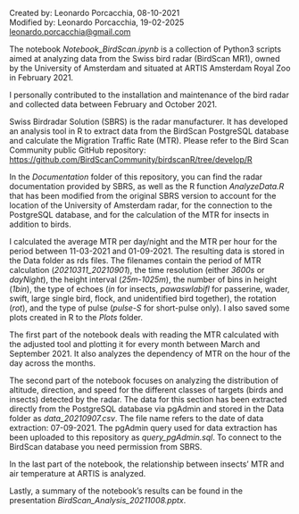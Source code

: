 Created by: Leonardo Porcacchia, 08-10-2021  
Modified by: Leonardo Porcacchia, 19-02-2025   
leonardo.porcacchia@gmail.com


The notebook *Notebook_BirdScan.ipynb* is a collection of Python3 scripts aimed at analyzing data from the Swiss bird radar (BirdScan MR1), owned by the University of Amsterdam and situated at ARTIS Amsterdam Royal Zoo in February 2021.

I personally contributed to the installation and maintenance of the bird radar and collected data between February and October 2021. 

Swiss Birdradar Solution (SBRS) is the radar manufacturer. It has developed an analysis tool in R to extract data from the BirdScan PostgreSQL database and calculate the Migration Traffic Rate (MTR). Please refer to the Bird Scan Community public GitHub repository:
https://github.com/BirdScanCommunity/birdscanR/tree/develop/R

In the *Documentation* folder of this repository, you can find the radar documentation provided by SBRS, as well as the R function *AnalyzeData.R* that has been modified from the original SBRS version to account for the location of the University of Amsterdam radar, for the connection to the PostgreSQL database, and for the calculation of the MTR for insects in addition to birds.

I calculated the average MTR per day/night and the MTR per hour for the period between 11-03-2021 and 01-09-2021. The resulting data is stored in the Data folder as rds files. The filenames contain the period of MTR calculation (*20210311_20210901*), the time resolution (either *3600s* or *dayNight*), the height interval (*25m-1025m*), the number of bins in height (*1bin*), the type of echoes (*in* for insects, *pawaswlabifl* for passerine, wader, swift, large single bird, flock, and unidentified bird together), the rotation (*rot*), and the type of pulse (*pulse-S* for short-pulse only). I also saved some plots created in R to the *Plots* folder.

The first part of the notebook deals with reading the MTR calculated with the adjusted tool and plotting it for every month between March and September 2021. It also analyzes the dependency of MTR on the hour of the day across the months.  

The second part of the notebook focuses on analyzing the distribution of altitude, direction, and speed for the different classes of targets (birds and insects) detected by the radar. The data for this section has been extracted directly from the PostgreSQL database via pgAdmin and stored in the Data folder as *data_20210907.csv*. The file name refers to the date of data extraction: 07-09-2021. The pgAdmin query used for data extraction has been uploaded to this repository as *query_pgAdmin.sql*. To connect to the BirdScan database you need permission from SBRS.

In the last part of the notebook, the relationship between insects’ MTR and air temperature at ARTIS is analyzed.  
    
Lastly, a summary of the notebook’s results can be found in the presentation *BirdScan_Analysis_20211008.pptx*.
